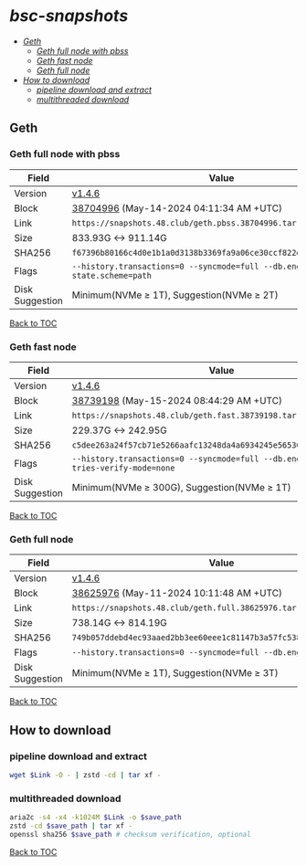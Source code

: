 # *bsc-snapshots*


- *[Geth](#geth)*
    - *[Geth full node with pbss](#geth-full-node-with-pbss)*
    - *[Geth fast node](#geth-fast-node)*
    - *[Geth full node](#geth-full-node)*
- *[How to download](#how-to-download)*
    - *[pipeline download and extract](#pipeline-download-and-extract)*
    - *[multithreaded download](#multithreaded-download)*

## Geth
### Geth full node with pbss

| Field |Value |
| --- | --- |
| Version | [v1.4.6](https://github.com/bnb-chain/bsc/releases/tag/v1.4.6) |
| Block | [38704996](https://bscscan.com/block/38704996) (May-14-2024 04:11:34 AM +UTC) |
| Link | `https://snapshots.48.club/geth.pbss.38704996.tar.zst` |
| Size | 833.93G <-> 911.14G |
| SHA256 | `f67396b80166c4d0e1b1a0d3138b3369fa9a06ce30ccf822db92e72c2c79d4dd` |
| Flags | `--history.transactions=0 --syncmode=full --db.engine=pebble --state.scheme=path` |
| Disk Suggestion | Minimum(NVMe ≥ 1T), Suggestion(NVMe ≥ 2T)|

[Back to TOC](#bsc-snapshots)

### Geth fast node

| Field |Value |
| --- | --- |
| Version | [v1.4.6](https://github.com/bnb-chain/bsc/releases/tag/v1.4.6) |
| Block | [38739198](https://bscscan.com/block/38739198) (May-15-2024 08:44:29 AM +UTC) |
| Link | `https://snapshots.48.club/geth.fast.38739198.tar.zst` |
| Size | 229.37G <-> 242.95G |
| SHA256 | `c5dee263a24f57cb71e5266aafc13248da4a6934245e565304c12334ad11e65b` |
| Flags | `--history.transactions=0 --syncmode=full --db.engine=pebble --tries-verify-mode=none` |
| Disk Suggestion | Minimum(NVMe ≥ 300G), Suggestion(NVMe ≥ 1T)|

[Back to TOC](#bsc-snapshots)

### Geth full node

| Field |Value |
| --- | --- |
| Version | [v1.4.6](https://github.com/bnb-chain/bsc/releases/tag/v1.4.6) |
| Block | [38625976](https://bscscan.com/block/38625976) (May-11-2024 10:11:48 AM +UTC) |
| Link | `https://snapshots.48.club/geth.full.38625976.tar.zst` |
| Size | 738.14G <-> 814.19G |
| SHA256 | `749b057ddebd4ec93aaed2bb3ee60eee1c81147b3a57fc538f61f24c1deb1b5d` |
| Flags | `--history.transactions=0 --syncmode=full --db.engine=pebble` |
| Disk Suggestion | Minimum(NVMe ≥ 1T), Suggestion(NVMe ≥ 3T)|

[Back to TOC](#bsc-snapshots)

## How to download
### pipeline download and extract

```bash
wget $Link -O - | zstd -cd | tar xf -
```

### multithreaded download

```bash
aria2c -s4 -x4 -k1024M $Link -o $save_path
zstd -cd $save_path | tar xf -
openssl sha256 $save_path # checksum verification, optional
```

[Back to TOC](#bsc-snapshots)
